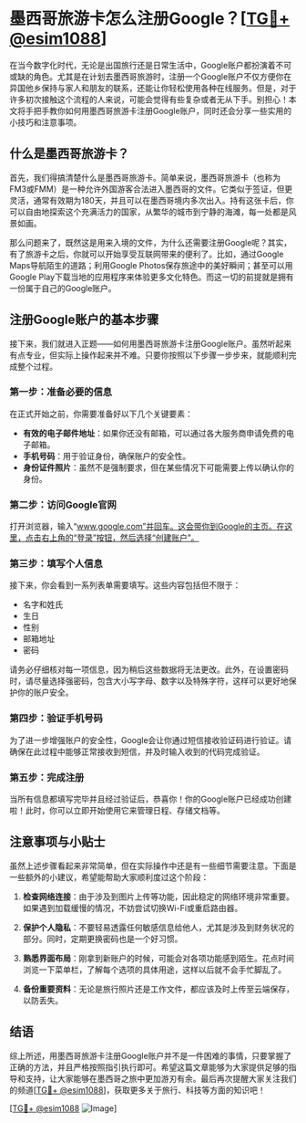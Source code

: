 # 墨西哥旅游卡怎么注册Google？[[TG💪+ @esim1088](https://t.me/s/esim1088)]

在当今数字化时代，无论是出国旅行还是日常生活中，Google账户都扮演着不可或缺的角色。尤其是在计划去墨西哥旅游时，注册一个Google账户不仅方便你在异国他乡保持与家人和朋友的联系，还能让你轻松使用各种在线服务。但是，对于许多初次接触这个流程的人来说，可能会觉得有些复杂或者无从下手。别担心！本文将手把手教你如何用墨西哥旅游卡注册Google账户，同时还会分享一些实用的小技巧和注意事项。

## 什么是墨西哥旅游卡？

首先，我们得搞清楚什么是墨西哥旅游卡。简单来说，墨西哥旅游卡（也称为FM3或FMM）是一种允许外国游客合法进入墨西哥的文件。它类似于签证，但更灵活，通常有效期为180天，并且可以在墨西哥境内多次出入。持有这张卡后，你可以自由地探索这个充满活力的国家，从繁华的城市到宁静的海滩，每一处都是风景如画。

那么问题来了，既然这是用来入境的文件，为什么还需要注册Google呢？其实，有了旅游卡之后，你就可以开始享受互联网带来的便利了。比如，通过Google Maps导航陌生的道路；利用Google Photos保存旅途中的美好瞬间；甚至可以用Google Play下载当地的应用程序来体验更多文化特色。而这一切的前提就是拥有一份属于自己的Google账户。

## 注册Google账户的基本步骤

接下来，我们就进入正题——如何用墨西哥旅游卡注册Google账户。虽然听起来有点专业，但实际上操作起来并不难。只要你按照以下步骤一步步来，就能顺利完成整个过程。

### 第一步：准备必要的信息
在正式开始之前，你需要准备好以下几个关键要素：
- **有效的电子邮件地址**：如果你还没有邮箱，可以通过各大服务商申请免费的电子邮箱。
- **手机号码**：用于验证身份，确保账户的安全性。
- **身份证件照片**：虽然不是强制要求，但在某些情况下可能需要上传以确认你的身份。

### 第二步：访问Google官网
打开浏览器，输入“www.google.com”并回车。这会带你到Google的主页。在这里，点击右上角的“登录”按钮，然后选择“创建账户”。

### 第三步：填写个人信息
接下来，你会看到一系列表单需要填写。这些内容包括但不限于：
- 名字和姓氏
- 生日
- 性别
- 邮箱地址
- 密码

请务必仔细核对每一项信息，因为稍后这些数据将无法更改。此外，在设置密码时，请尽量选择强密码，包含大小写字母、数字以及特殊字符，这样可以更好地保护你的账户安全。

### 第四步：验证手机号码
为了进一步增强账户的安全性，Google会让你通过短信接收验证码进行验证。请确保在此过程中能够正常接收到短信，并及时输入收到的代码完成验证。

### 第五步：完成注册
当所有信息都填写完毕并且经过验证后，恭喜你！你的Google账户已经成功创建啦！此时，你可以立即开始使用它来管理日程、存储文档等。

## 注意事项与小贴士

虽然上述步骤看起来非常简单，但在实际操作中还是有一些细节需要注意。下面是一些额外的小建议，希望能帮助大家顺利度过这个阶段：

1. **检查网络连接**：由于涉及到图片上传等功能，因此稳定的网络环境非常重要。如果遇到加载缓慢的情况，不妨尝试切换Wi-Fi或重启路由器。

2. **保护个人隐私**：不要轻易透露任何敏感信息给他人，尤其是涉及到财务状况的部分。同时，定期更换密码也是一个好习惯。

3. **熟悉界面布局**：刚拿到新账户的时候，可能会对各项功能感到陌生。花点时间浏览一下菜单栏，了解每个选项的具体用途，这样以后就不会手忙脚乱了。

4. **备份重要资料**：无论是旅行照片还是工作文件，都应该及时上传至云端保存，以防丢失。

## 结语

综上所述，用墨西哥旅游卡注册Google账户并不是一件困难的事情，只要掌握了正确的方法，并且严格按照指引执行即可。希望这篇文章能够为大家提供足够的指导和支持，让大家能够在墨西哥之旅中更加游刃有余。最后再次提醒大家关注我们的频道[[TG💪+ @esim1088](https://t.me/s/esim1088)]，获取更多关于旅行、科技等方面的知识吧！

[[TG💪+ @esim1088](https://t.me/s/esim1088) ![Image](https://i.postimg.cc/4NQfJmqS/Snipaste-2025-05-13-00-14-12.png)]